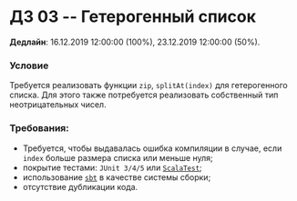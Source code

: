# ДЗ 03 -- Гетерогенный список

**Дедлайн**: 16.12.2019 12:00:00 (100%), 23.12.2019 12:00:00 (50%).

### Условие
Требуется реализовать функции `zip`, `splitAt(index)` для гетерогенного списка.
Для этого также потребуется реализовать собственный тип неотрицательных чисел.

### Требования:
* Требуется, чтобы выдавалась ошибка компиляции в случае, если `index` больше размера списка или меньше нуля;
* покрытие тестами: `JUnit 3/4/5` или [`ScalaTest`](https://www.scalatest.org/);
* использование [`sbt`](https://www.scala-sbt.org/) в качестве системы сборки;
* отсутствие дубликации кода.